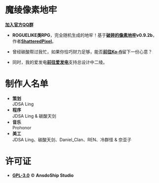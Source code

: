 
# 魔绫像素地牢

[**加入官方QQ群**](https://jq.qq.com/?_wv=1027&k=R7ZXeEQM)

* **ROGUELIKE类RPG**，完全随机生成的地牢！基于[**破碎的像素地牢**](https://github.com/00-Evan/shattered-pixel-dungeon)**v0.9.2b**，作者[**ShatteredPixel**](http://www.shatteredpixel.com)。

* 曾经碳酸帮过我忙，如果你恰巧财力足够，能否[**前往Ko-fi**](https://ko-fi.com/Tianscar)留下一份心意？
* 同时，我的爱发电[**前往爱发电**](https://afdian.net/@jdsaling)支持总设计中二绫。


# 制作人名单

* **策划**</br>
JDSA Ling
* **程序**</br>
JDSA Ling & 碳酸天剑
* **音乐**</br>
Prohonor
* **美工**</br>
JDSA Ling、碳酸天剑、Daniel_Clan、REN、冷群怪 & 奈亚子

# 许可证
* [**GPL-3.0**](https://github.com/AnsdoShip/Magic-Ling-Pixel-Dungeon-Ling/blob/main/LICENSE) © **AnsdoShip Studio**
